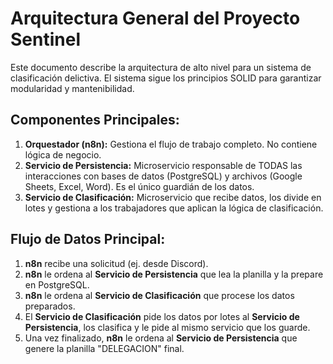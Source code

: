 # Arquitectura General del Proyecto Sentinel

Este documento describe la arquitectura de alto nivel para un sistema de clasificación delictiva. El sistema sigue los principios SOLID para garantizar modularidad y mantenibilidad.

## Componentes Principales:
1.  **Orquestador (n8n):** Gestiona el flujo de trabajo completo. No contiene lógica de negocio.
2.  **Servicio de Persistencia:** Microservicio responsable de TODAS las interacciones con bases de datos (PostgreSQL) y archivos (Google Sheets, Excel, Word). Es el único guardián de los datos.
3.  **Servicio de Clasificación:** Microservicio que recibe datos, los divide en lotes y gestiona a los trabajadores que aplican la lógica de clasificación.

## Flujo de Datos Principal:
1.  **n8n** recibe una solicitud (ej. desde Discord).
2.  **n8n** le ordena al **Servicio de Persistencia** que lea la planilla y la prepare en PostgreSQL.
3.  **n8n** le ordena al **Servicio de Clasificación** que procese los datos preparados.
4.  El **Servicio de Clasificación** pide los datos por lotes al **Servicio de Persistencia**, los clasifica y le pide al mismo servicio que los guarde.
5.  Una vez finalizado, **n8n** le ordena al **Servicio de Persistencia** que genere la planilla "DELEGACION" final.
